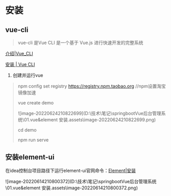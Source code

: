 # 安装

## vue-cli

> vue-cli 是Vue CLI 是一个基于 Vue.js 进行快速开发的完整系统

[介绍|Vue_CLI](https://cli.vuejs.org/zh/guide/installation.html)

[安装 | Vue CLI](https://cli.vuejs.org/zh/guide/installation.html)

1. 创建并运行vue

> npm config set registry https://registry.npm.taobao.org  //npm设置淘宝镜像加速
>
> vue create demo
>
> ![image-20220624210822699](D:\技术\笔记\springbootVue后台管理系统\01.vue&element 安装.assets\image-20220624210822699.png)
>
> cd demo
>
> npm run serve

## 安装element-ui

在idea控制台项目路径下运行element-ui官网命令：[Element|安装](https://element.eleme.cn/#/zh-CN/component/installation)

![image-20220614210800372](D:\技术\笔记\springbootVue后台管理系统\01.vue&element 安装.assets\image-20220614210800372.png)





